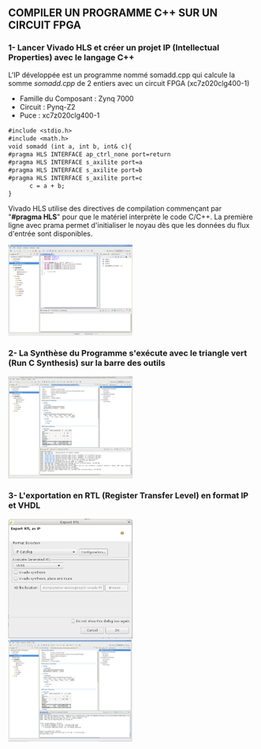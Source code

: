 ## COMPILER UN PROGRAMME C++ SUR UN CIRCUIT FPGA
### 1- Lancer Vivado HLS et créer un projet IP (Intellectual Properties) avec le langage C++
L'IP développée est un programme nommé somadd.cpp qui calcule la somme *somadd.cpp* de 2 entiers avec un circuit
FPGA (xc7z020clg400-1)

- Famille du Composant : Zynq 7000  
- Circuit : Pynq-Z2  
- Puce : xc7z020clg400-1

  
```
#include <stdio.h>
#include <math.h>
void somadd (int a, int b, int& c){
#pragma HLS INTERFACE ap_ctrl_none port=return
#pragma HLS INTERFACE s_axilite port=a
#pragma HLS INTERFACE s_axilite port=b
#pragma HLS INTERFACE s_axilite port=c
      c = a + b;
}
```
Vivado HLS utilise des directives de compilation commençant par "**#pragma HLS**" pour que le matériel
interprète le code C/C++.
La première ligne avec prama permet d'initialiser le noyau dès que les données du flux d'entrée sont
disponibles.


 <img alt="hls" src="https://github.com/madou-sow/FPGA-PYNQ-Z2-langage-VHDL/blob/main/images/hls-somadd.png" width=50% height=50%  title="hls"/>

### 2- La Synthèse du Programme s'exécute avec le triangle vert (Run C Synthesis) sur la barre des outils

 <img alt="rsync" src="https://github.com/madou-sow/FPGA-PYNQ-Z2-langage-VHDL/blob/main/images/runcsynthesissomadd.png" width=50% height=50%  title="rsync"/>

### 3- L'exportation en RTL (Register Transfer Level) en format IP et VHDL

<img alt="hls" src="https://github.com/madou-sow/FPGA-PYNQ-Z2-langage-VHDL/blob/main/images/exportRTLasIPexecutution.png" width=50% height=50%  title="hls"/>

 <img alt="rtl" src="https://github.com/madou-sow/FPGA-PYNQ-Z2-langage-VHDL/blob/main/images/exportRTLresultat.png" width=50% height=50%  title="rtl"/>
